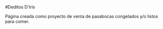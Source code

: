 #Deditos D'Iris

Página creada como proyecto de venta de pasabocas congelados y/o listos para comer.
